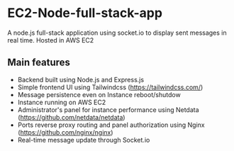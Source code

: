# EC2-Node-full-stack-app
A node.js full-stack application using socket.io to display sent messages in real time. Hosted in AWS EC2

## Main features
- Backend built using Node.js and Express.js
- Simple frontend UI using Tailwindcss (https://tailwindcss.com/)
- Message persistence even on Instance reboot/shutdow
- Instance running on AWS EC2
- Administrator's panel for instance performance using Netdata (https://github.com/netdata/netdata)
- Ports reverse proxy routing and panel authorization using Nginx (https://github.com/nginx/nginx)
- Real-time message update through Socket.io
